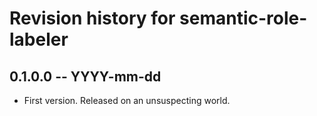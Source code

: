 # Revision history for semantic-role-labeler

## 0.1.0.0  -- YYYY-mm-dd

* First version. Released on an unsuspecting world.
